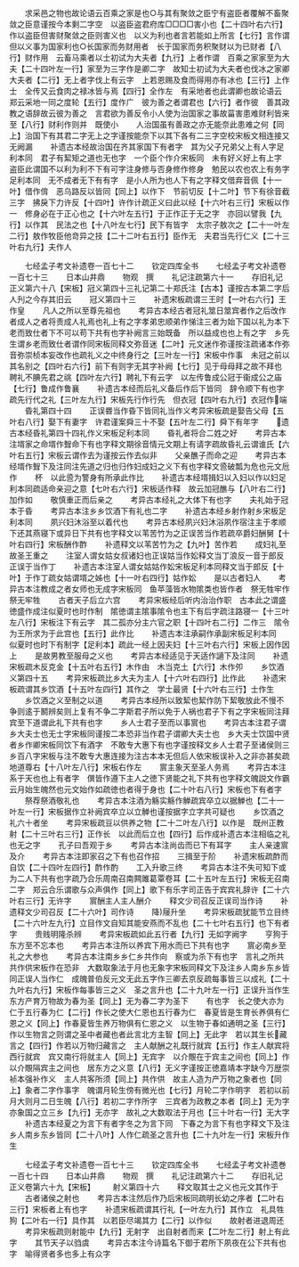 <!-- { "loadSidebar": true } -->
　　求采邑之物也故论语云百乘之家是也○与其有聚敛之臣宁有盗臣者覆解不畜聚敛之臣意谨按今本剩二字空　以盗臣盗君府库□□□□害小也【二十四叶右六行】作以盗臣但害财聚敛之臣则害义也　以义为利也者言若能如上所言【七行】言作谓　但以义事为国家利也○长国家而务财用者　长于国家而务积聚财以为已财者【八行】财作用　云畜马乘者以士初试为大夫者【九行】上者作谓　百乘之家家至为大夫【二十四叶左一行】家至为三字作是卿二字　故知士初试为大夫者也伐冰之家卿大夫者【二行】无上者字伐上有云字　上若恩赐及食而得用亦有冰也【三行】上作士　全传又云食肉之禄冰皆与焉【四行】全作左　有采地者也此谓卿也故论语云　郑云采地一同之度轮【五行】度作广　彼为善之者谓君也【六行】者作彼　善其政教之语辞故云彼为善之　言君欲为善反令小人使为治国家之事故菑害患难财利皆来至【八行】财利作则并　既使小
　　人治国虽有善政之亦无能奈此患难之何【同上】治国下有其君二字无上之字谨按能奈下以其下各有二三字空校宋板文相连接又无阙漏
　　补遗古本经故治国在齐其家国下有者字　其为父子兄弟父上有人字足利本同　君子有絜矩之道也无也字　一个臣个作介宋板同　未有好义好上有上字　盗臣此谓国不以利为利不下有可字注身修与否身修作修身　勉民以农也农上有务字足利本同　无不成者无下有有字　是小人所为也人下有之字释文借弃音佩【十一叶】借作偝　恶乌路反以皆同【同上】以作下　节前切反【十二叶】节下有徐音截三字　拂戾下力许反【十四叶】许作计疏正义曰此以经【十六叶右三行】宋板以作一　修身必在于正心也之【十六叶左五行】于正作正于无之字　亦回以譬我【九行】以作其　民法之也【十八叶左七行】民下有皆字　太宗子敖次之【二十一叶左二行】敖作牧臣他竒异之技【二十二叶右五行】臣作无　夫君当先行仁义【二十三叶右九行】夫作人

　　七经孟子考文补遗卷一百七十二
　　钦定四库全书
　　七经孟子考文补遗卷一百七十三
　　日本山井鼎
　　物观　撰
　　礼记注疏第六十一
　　存旧礼记正义第六十八【宋板】冠义第四十三礼记第二十郑氏注【古本】谨按古本第二字后人刋之今存其旧云
　　冠义第四十三
　　补遗宋板疏谓三王时【一叶右六行】王作皇
　　凡人之所以至尊先祖也
　　考异古本经古者冠礼筮日筮宾者作之后改作者成人之者将责成人礼焉也礼上有之字孝弟忠顺弟作悌注三者为始下国以礼为本下老而致仕者下不可以苟下共有也字补阙言三始既备　所以益成也也上有之字　乡先生谓乡老而致仕者谓作同宋板同释文弥音迷【二叶】元文迷作弥谨按注疏诸本作弥音弥崇桢本妄改作也疏礼义之中终身行之【三叶左一行】宋板中作事　未冠之前以其名别之【四叶右六行】前下有则字无其字补阙【七行】见于母母拜之故不拜也　聘礼不腆先君之祧【四叶左六行】聘礼下有云字　以左传鲁成公冠于衞成公之庙【七行】鲁成作鲁襄
　　补遗古本经而后礼义备后作后下皆同　辞令顺下有也字疏先行代之礼【三叶左九行】宋板先行作行先　但衣冠【四叶右九行】衣冠作端
　　昏礼第四十四
　　正误昬当作昏下皆同礼当作义考异宋板疏是娶告父母【五叶右八行】娶下有妻字　许君谨案舜三十不娶【五叶左二行】舜下有年字
　　遗古本经昏礼第四十四礼作义宋板足利本同
　　昏礼者将合二姓之好
　　考异古本注壻家之命壻作聟命下有也字释文期徐音情元文期上有请字疏故昏礼云谓谁氏【六叶右五行】宋板云谓作去为谨按云作去似非
　　父亲醮子而命之迎
　　考异古本经壻作聟下及注同注先道之归也归作妇成妇之义下有也字释文巹破瓢为危也元文卮作
　　杯　以此巹为警身有所承此作比
　　补遗古本经壻揖妇以入妇以作以妇足利本同疏适命亲迎之意【七叶右六行】宋板适作释　故云加冠醮与【八叶右二行】加作如
　　敬慎重正而后亲之
　　考异古本经礼之大体下有也字
　　夫礼始于冠本于昏
　　考异古本注乡乡饮酒下有礼也二字
　　补遗古本经乡射作射乡宋板足利本同
　　夙兴妇沐浴至以着代也
　　考异古本经夙兴妇沐浴夙作宿注主于孝顺下还其燕寝下或异日下共有也字释文以苇苦竹为之正误苦当作若疏卒爵妇酬舅【十叶右四行】宋板酬作酢
　　补遗释文以苇苦竹为之【九叶】苦作若
　　成妇礼至故圣王重之
　　注室人谓女姑女叔诸妇也正误姑当作妐释文当丁浪反一音于郎反正误于当作丁
　　补遗古本注室人谓女姑姑作妐宋板足利本同释文当于郎反【十叶】于作丁疏女姑谓壻之姊也【十一叶右四行】姑作妐
　　是以古者妇人
　　考异古本注教成之者女师也无成字宋板同　鱼苹藻皆水物隂类也皆作者　祭无牲牢作祭无牢牲
　　古者天子后立六宫
　　考异宋板经后听内治治作职　古本此之谓盛徳盛作成注似夏时也时作制　隂徳谓主隂事隂令也主下有后字疏注路寝一【十三叶左八行】宋板注下有云字　其二孤亦分主六官之职【十四叶右二行】二作三　隂令为王所求为于此宫也【五行】此作比
　　补遗古本注承嗣作承副宋板足利本同　似夏时也时下有制字【足利本】疏此一经上因夫妇【十三叶右六行】宋板上因作因上
　　是故男教至服母之义也
　　考异古本经适见于天适作讁下及注同
　　补遗宋板疏木反克金【十五叶右五行】木作由　木当克土【六行】木作夘
　　乡饮酒义第四十五
　　考异宋板疏比乡大夫为主人【十六叶右四行】比作此
　　补遗宋板疏谓其乡饮酒【十五叶左四行】其作之　学士最贤【十六叶右三行】士作生
　　乡饮酒之义至制之以道
　　考异古本经所以致絜也絜作防下絜敬放此不慢不争则逺于鬭辨矣则上复有不争二字斯君子所以免于人祸也君子下有之字宋板同注拜宾至下道谓此礼下共有也字
　　乡人士君子至而以事賔也
　　考异古本注君子谓乡大夫士也无士字宋板同谨按二本恐非当作君子谓卿大夫士也　乡大夫士饮国中贤者乡作卿宋板同饮下有酒字　不敢专大惠下有也字谨按释文乡人士君子至诸侯则三乡百八字宋板与注不敢专大惠连接为注古本本无但后人依宋板误补入之非亦甚矣疏地道尊右【十八叶左八行】宋板右作左
　　賔主象天至圣人务焉
　　考异古本注系于天也也上有者字　僎皆作遵下主人之徳下贤能之礼下共有也字释文魄説文作霸云月始生魄然也元文始作如疏徳也者得于身也【二十叶右八行】宋板也下有者字
　　祭荐祭酒敬礼也
　　考异古本注酒为觞实觞作觯疏宾卒立以据觯也【二十一叶左一行】宋板据作立补阙宾卒立以立觯也谨按据字立字共可疑也
　　乡饮酒之礼六十者坐
　　考异宋板疏豆以供养之物【二十二叶左八行】以作是　既州正教射【二十三叶右三行】正作长　以此而后立也【四行】后作成补遗古本注相临之礼也无之字
　　孔子曰吾观于乡
　　考异古本注尚齿而已下有耳字
　　主人亲速賔及介
　　考异古本注即家召之下有也召作招
　　三揖至于阶
　　补遗宋板疏酢而自饮【二十四叶左四行】酢作酌
　　工入升歌三终
　　考异古本注不失可知下或为二人下共有也字疏乃合乐周南召南闗雎葛覃卷耳【二十五叶左五行】宋板无召南二字　郑云合乐谓歌与众声俱作【同上】歌下有乐字司正告于宾宾礼辞许【二十六叶右三行】无许字
　　賔酬主人主人酬介
　　释文少司召反正误司当作诗
　　补遗释文少司召反【二十六叶】司作诗
　　降屦升坐
　　考异宋板疏犹能节立目终【二十六叶左九行】立目作文自知其能安燕而不乱也【二十七叶右五行】也下有者字
　　贵贱明隆杀辨
　　考异宋板疏如此五行者【九行】无如字阙字
　　亨狗于东方至不忘本也
　　考异古本注所以养宾下用水而已下共有也字
　　賔必南乡至礼之大参也
　　考异古本注南乡乡仁乡共作向　察或为杀下有也字　言礼之所共共作供宋板作在恐非　大数取象法于月也无象字宋板同释文下及注乡人南乡东乡皆同正误人当作仁　成魄普伯反元文无此五字作三卿去京反疏每事皆三以成礼【二十九叶右九行】宋板作每事皆三之义　圣之言升也【二十九叶左一行】正误升当作生东方产育万物故为春为圣【同上】无为春二字为圣下
　　有也字　长之使大亦为仁于五行春为仁【二行】作长之使大仁恩也五行春为仁　春夏皆是生育长养俱有仁恩之义【同上】作春夏皆生养万物俱有仁恩之义　以生物于春如通明之圣【三行】作以生物言之则谓之圣中者藏也者此言北方主智【同上】无此字　若以其生长藏言之【四行】作若以万物归藏言之　主人献酬之礼既行就宾【五行】作主人献宾将西行就宾　宾又南行将就主人【同上】无宾字　以介覸在于宾主之间也【同上】作以介覸隔宾主之间也　居东方之义意【八行】无义字谨按正徳嘉靖本字缺今万歴崇祯本强补作义　主人共客所须【同上】共作供　故主人造为产万物之象者也【同上】象者二字作事字　魄谓月轮生傍有微光也【七行】月轮二字作明字　若初以前月大则月二日生魄【八行】若初二字作所字　三宾者为政教之本者【同上】无为字　亦象国之立三乡【九行】无亦字　故礼之大数取法于月也【三十叶右一行】无大字
　　补遗古本经夏之为言下有者字冬之为言下同　下春之为言下有也字释文下及注乡人南乡东乡皆同【二十八叶】人作仁疏圣之言升也【二十九叶左一行】宋板升作生

　　七经孟子考文补遗卷一百七十三
　　钦定四库全书
　　七经孟子考文补遗巻一百七十四
　　日本山井鼎
　　物观　撰
　　礼记注疏第六十二
　　存旧礼记正义卷第六十九【宋板】
　　射义第四十六
　　释文取其士之义也元文其作于
　　古者诸侯之射也
　　考异古本注然后作乃后宋板同疏明长幼之序者【二叶右三行】宋板者上有也字
　　补遗宋板疏谓其行礼【一叶左九行】其作立　礼具牲狗【二叶右一行】具作其　以若臣尽竭其力【二行】以作似
　　故射者进退周还
　　考异宋板疏则射能中【九行】无射字　出自射者而来【二叶左二行】射上有此字
　　其节天子以驺虞
　　考异古本注今诗篇名下御于君所下夙夜在公下共有也字　喻得贤者多也多上有众字
